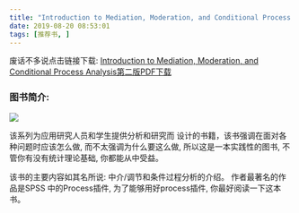 ```yaml
---
title: "Introduction to Mediation, Moderation, and Conditional Process Analysis第二版PDF下载"
date: 2019-08-20 08:53:01
tags: [推荐书, ]
---
```


<!-- more -->

废话不多说点击链接下载: <a href="pdf下载.zip">Introduction to Mediation, Moderation, and Conditional Process Analysis第二版PDF下载</a>

### 图书简介:

<img src="中介效用教程.png">

该系列为应用研究人员和学生提供分析和研究而
设计的书籍，该书强调在面对各种问题时应该怎么做, 
而不太强调为什么要这么做, 所以这是一本实践性的图书,
不管你有没有统计理论基础, 你都能从中受益。

该书的主要内容如其名所说: 中介/调节和条件过程分析的介绍。 作者最著名的作品是SPSS 中的Process插件, 
为了能够用好process插件, 你最好阅读一下这本书。
